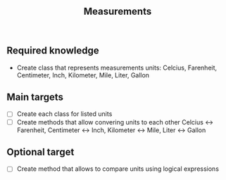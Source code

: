 <h2 align="center">Measurements</h2>

<br>

## Required knowledge

- Create class that represents measurements units: Celcius, Farenheit, Centimeter, Inch, Kilometer, Mile, Liter, Gallon

## Main targets

- [ ] Create each class for listed units
- [ ] Create methods that allow convering units to each other Celcius <-> Farenheit,  Centimeter <-> Inch, Kilometer <-> Mile, Liter <-> Gallon

## Optional target

- [ ] Create method that allows to compare units using logical expressions
